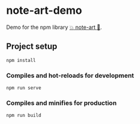 # note-art-demo

Demo for the npm library [:boom: note-art :guitar:](https://github.com/Seanitzel/note-art).

## Project setup
```
npm install
```

### Compiles and hot-reloads for development
```
npm run serve
```

### Compiles and minifies for production
```
npm run build
```
